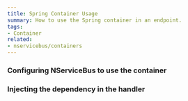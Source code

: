 ```yaml
---
title: Spring Container Usage
summary: How to use the Spring container in an endpoint.
tags:
- Container
related:
- nservicebus/containers
---
```


### Configuring NServiceBus to use the container 

<!-- import ContainerConfiguration -->

### Injecting the dependency in the handler

<!-- import InjectingDependency -->
   
